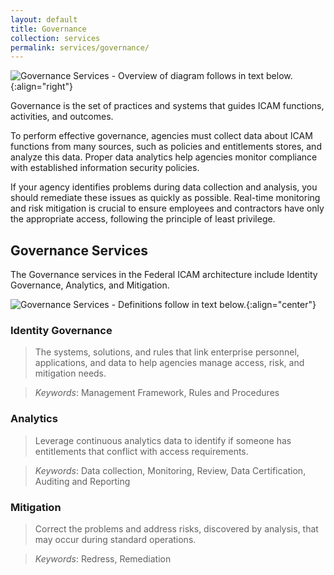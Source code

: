 ```yaml
---
layout: default
title: Governance
collection: services
permalink: services/governance/
---
```


![Governance Services - Overview of diagram follows in text below.]({{site.baseurl}}/img/services/GovernanceServices.png){:align="right"}

Governance is the set of practices and systems that guides ICAM functions, activities, and outcomes.

To perform effective governance, agencies must collect data about ICAM functions from many sources, such as policies and entitlements stores, and analyze this data. Proper data analytics help agencies monitor compliance with established information security policies. 

If your agency identifies problems during data collection and analysis, you should remediate these issues as quickly as possible. Real-time monitoring and risk mitigation is crucial to ensure employees and contractors have only the appropriate access, following the principle of least privilege.

## Governance Services

The Governance services in the Federal ICAM architecture include Identity Governance, Analytics, and Mitigation.

![Governance Services - Definitions follow in text below.]({{site.baseurl}}/img/services/GovernanceServiceDefinitions.png){:align="center"}

### Identity Governance

> The systems, solutions, and rules that link enterprise personnel, applications, and data to help agencies manage access, risk, and mitigation needs.

> *Keywords*: Management Framework, Rules and Procedures

### Analytics

> Leverage continuous analytics data to identify if someone has entitlements that conflict with access requirements.

> *Keywords*: Data collection, Monitoring, Review, Data Certification, Auditing and Reporting

### Mitigation

> Correct the problems and address risks, discovered by analysis, that may occur during standard operations.  

> *Keywords*: Redress, Remediation

